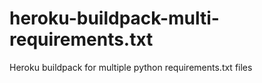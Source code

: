 # heroku-buildpack-multi-requirements.txt
Heroku buildpack for multiple python requirements.txt files

